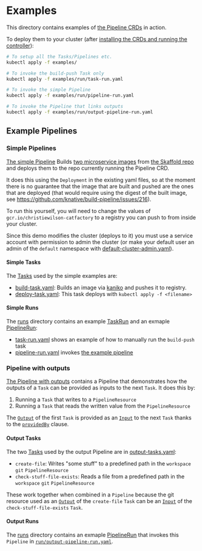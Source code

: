 # Examples

This directory contains examples of [the Pipeline CRDs](../README.md) in action.

To deploy them to your cluster (after
[installing the CRDs and running the controller](../DEVELOPMENT.md#getting-started)):

```bash
# To setup all the Tasks/Pipelines etc.
kubectl apply -f examples/

# To invoke the build-push Task only
kubectl apply -f examples/run/task-run.yaml

# To invoke the simple Pipeline
kubectl apply -f examples/run/pipeline-run.yaml

# To invoke the Pipeline that links outputs
kubectl apply -f examples/run/output-pipeline-run.yaml
```

## Example Pipelines

### Simple Pipelines

[The simple Pipeline](pipeline.yaml) Builds
[two microservice images](https://github.com/GoogleContainerTools/skaffold/tree/master/examples/microservices)
from [the Skaffold repo](https://github.com/GoogleContainerTools/skaffold) and deploys them
to the repo currently running the Pipeline CRD.

It does this using the `Deployment` in the existing yaml files, so at the moment there
is no guarantee that the image that are built and pushed are the ones that are deployed
(that would require using the digest of the built image, see
https://github.com/knative/build-pipeline/issues/216).

To run this yourself, you will need to change the values of
`gcr.io/christiewilson-catfactory` to a registry you can push to from inside your cluster.

Since this demo modifies the cluster (deploys to it) you must use a service account with
permission to admin the cluster (or make your default user an admin of the `default`
namespace with [default-cluster-admin.yaml](default-cluster-admin.yaml)).

#### Simple Tasks

The [Tasks](../docs/Concepts.md#task) used by the simple examples are:

- [build-task.yaml](build-task.yaml): Builds an image via [kaniko](https://github.com/GoogleContainerTools/kaniko) and pushes it to registry.
- [deploy-task.yaml](deploy-task.yaml): This task deploys with `kubectl apply -f <filename>`

#### Simple Runs

The [runs](./runs/) directory contains an example [TaskRun](../docs/Concepts.md#taskrun) and an exmaple [PipelineRun](../docs/Concepts.md#pipelinerun):

- [task-run.yaml](./runs/task-run.yaml) shows an example of how to manually run the `build-push` task
- [pipeline-run.yaml](./runs/pipeline-run.yaml) invokes [the example pipeline](#example-pipeline)

### Pipeline with outputs

[The Pipeline with outputs](output-pipeline.yaml) contains a Pipeline that demonstrates how the outputs
of a `Task` can be provided as inputs to the next `Task`. It does this by:

1. Running a `Task` that writes to a `PipelineResource`
2. Running a `Task` that reads the written value from the `PipelineResource`

The [`Output`](../docs/Concepts.md#outputs) of the first `Task` is provided as an
[`Input`](../docs/Concepts.md#inputs) to the next `Task` thanks to the
[`providedBy`](../docs/using.md#providedby) clause.

#### Output Tasks

The two [Tasks](../docs/Concepts.md#task) used by the output Pipeline are in [output-tasks.yaml](output-tasks.yaml):

- `create-file`: Writes "some stuff" to a predefined path in the `workspace` `git` `PipelineResource`
- `check-stuff-file-exists`: Reads a file from a predefined path in the `workspace` `git` `PipelineResource`

These work together when combined in a `Pipeline` because the git resource used as an
[`Output`](../docs/Concepts.md#outputs) of the `create-file` `Task` can be an
[`Input`](../docs/Concepts.md#inputs) of the `check-stuff-file-exists` `Task`.

#### Output Runs

The [runs](./runs/) directory contains an exmaple [PipelineRun](../docs/Concepts.md#pipelinerun) that invokes this `Pipeline`
in [`run/output-pipeline-run.yaml`](./run/output-pipeline-run.yaml).
